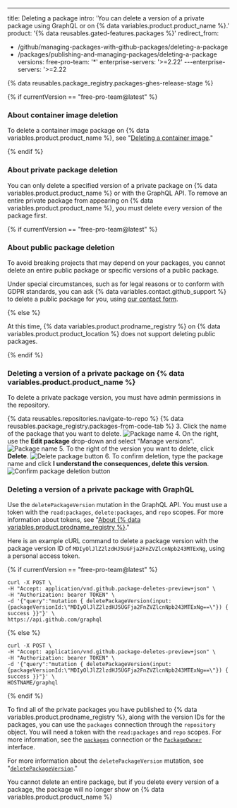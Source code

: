 ---
title: Deleting a package
intro: 'You can delete a version of a private package using GraphQL or on {% data variables.product.product_name %}.'
product: '{% data reusables.gated-features.packages %}'
redirect_from:
  - /github/managing-packages-with-github-packages/deleting-a-package
  - /packages/publishing-and-managing-packages/deleting-a-package
versions:
  free-pro-team: '*'
  enterprise-servers: '>=2.22'
---enterprise-servers:  '>=2.22

{% data reusables.package_registry.packages-ghes-release-stage %}

{% if currentVersion == "free-pro-team@latest" %}
### About container image deletion

To delete a container image package on {% data variables.product.product_name %}, see "[Deleting a container image](/packages/guides/deleting-a-container-image)."

{% endif %}

### About private package deletion

You can only delete a specified version of a private package on {% data variables.product.product_name %} or with the GraphQL API. To remove an entire private package from appearing on {% data variables.product.product_name %}, you must delete every version of the package first.

{% if currentVersion == "free-pro-team@latest" %}
### About public package deletion

To avoid breaking projects that may depend on your packages, you cannot delete an entire public package or specific versions of a public package.

Under special circumstances, such as for legal reasons or to conform with GDPR standards, you can ask {% data variables.contact.github_support %} to delete a public package for you, using [our contact form](https://github.com/contact?form%5Bsubject%5D=Re:%20GitHub%20Package%20Registry).

{% else %}

At this time, {% data variables.product.prodname_registry %} on {% data variables.product.product_location %} does not support deleting public packages.

{% endif %}

### Deleting a version of a private package on {% data variables.product.product_name %}

To delete a private package version, you must have admin permissions in the repository.

{% data reusables.repositories.navigate-to-repo %}
{% data reusables.package_registry.packages-from-code-tab %}
3. Click the name of the package that you want to delete.
  ![Package name](/assets/images/help/package-registry/select-pkg-cloud.png)
4. On the right, use the **Edit package** drop-down and select "Manage versions".
  ![Package name](/assets/images/help/package-registry/manage-versions.png)
5. To the right of the version you want to delete, click **Delete**.
  ![Delete package button](/assets/images/help/package-registry/delete-package-button.png)
6. To confirm deletion, type the package name and click **I understand the consequences, delete this version**.
  ![Confirm package deletion button](/assets/images/help/package-registry/confirm-package-deletion.png)

### Deleting a version of a private package with GraphQL

Use the `deletePackageVersion` mutation in the GraphQL API. You must use a token with the `read:packages`, `delete:packages`, and `repo` scopes. For more information about tokens, see "[About {% data variables.product.prodname_registry %}](/packages/publishing-and-managing-packages/about-github-packages#authenticating-to-github-packages)."

Here is an example cURL command to delete a package version with the package version ID of `MDIyOlJlZ2lzdHJ5UGFja2FnZVZlcnNpb243MTExNg`, using a personal access token.

{% if currentVersion == "free-pro-team@latest" %}
```shell
curl -X POST \
-H "Accept: application/vnd.github.package-deletes-preview+json" \
-H "Authorization: bearer TOKEN" \
-d '{"query":"mutation { deletePackageVersion(input:{packageVersionId:\"MDIyOlJlZ2lzdHJ5UGFja2FnZVZlcnNpb243MTExNg==\"}) { success }}"}' \
https://api.github.com/graphql
```

{% else %}

```shell
curl -X POST \
-H "Accept: application/vnd.github.package-deletes-preview+json" \
-H "Authorization: bearer TOKEN" \
-d '{"query":"mutation { deletePackageVersion(input:{packageVersionId:\"MDIyOlJlZ2lzdHJ5UGFja2FnZVZlcnNpb243MTExNg==\"}) { success }}"}' \
HOSTNAME/graphql
```

{% endif %}

To find all of the private packages you have published to {% data variables.product.prodname_registry %}, along with the version IDs for the packages, you can use the `packages` connection through the `repository` object. You will need a token with the `read:packages` and `repo` scopes. For more information, see the [`packages`](/graphql/reference/objects#repository) connection or the [`PackageOwner`](/graphql/reference/interfaces#packageowner) interface.

For more information about the `deletePackageVersion` mutation, see "[`deletePackageVersion`](/graphql/reference/mutations#deletepackageversion)."

You cannot delete an entire package, but if you delete every version of a package, the package will no longer show on {% data variables.product.product_name %}
